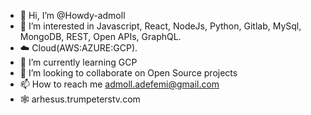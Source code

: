 - 👋 Hi, I’m @Howdy-admoll
- 👀 I’m interested in Javascript, React, NodeJs, Python, Gitlab, MySql, MongoDB, REST, Open APIs, GraphQL.
- ☁️ Cloud(AWS:AZURE:GCP).
- 🌱 I’m currently learning GCP
- 💞️ I’m looking to collaborate on Open Source projects
- 📫 How to reach me admoll.adefemi@gmail.com
- 🕸️ arhesus.trumpeterstv.com

<!---
Howdy-admoll/Howdy-admoll is a ✨ special ✨ repository because its `README.md` (this file) appears on your GitHub profile.
You can click the Preview link to take a look at your changes.
--->
